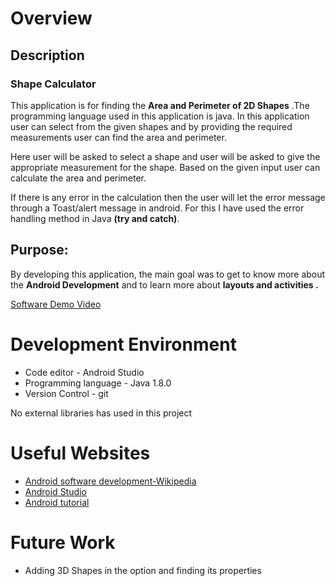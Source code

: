 # Overview

## Description

### Shape Calculator
This application is for finding the **Area and Perimeter of 2D Shapes** .The programming language used in this application is java.
In this application user can select from the given shapes and by providing the required measurements user can find the area and perimeter.

Here user will be asked to select a shape and user will be asked to give the appropriate measurement for the shape.
Based on the given input user can calculate the area and perimeter.

If there is any error in the calculation then the user will let the error message through a Toast/alert message in android.
For this I have used the error handling method in Java **(try and catch)**.

## Purpose:

By developing this application, the main goal was to get to know more about the **Android Development** and to learn more about **layouts and activities .**

[Software Demo Video](https://youtu.be/3GeXBU4kwtM)

# Development Environment

* Code editor - Android Studio
* Programming language - Java 1.8.0
* Version Control - git

No external libraries has used in this project

# Useful Websites

* [Android software development-Wikipedia](https://en.wikipedia.org/wiki/Android_software_development)
* [Android Studio](https://developer.android.com/studio)
* [Android tutorial](https://developer.android.com/training/basics/firstapp)

# Future Work

* Adding 3D Shapes in the option and finding its properties
